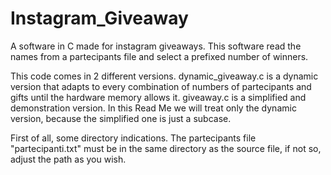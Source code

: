# Instagram_Giveaway
A software in C made for instagram giveaways. This software read the names from a partecipants file and select a prefixed number of winners.

This code comes in 2 different versions. dynamic_giveaway.c is a dynamic version that adapts to every combination of numbers of partecipants and gifts until the hardware memory allows it.
giveaway.c is a simplified and demonstration version. In this Read Me we will treat only the dynamic version, because the simplified one is just a subcase.

First of all, some directory indications. The partecipants file "partecipanti.txt" must be in the same directory as the source file, if not so, adjust the path as you wish.

